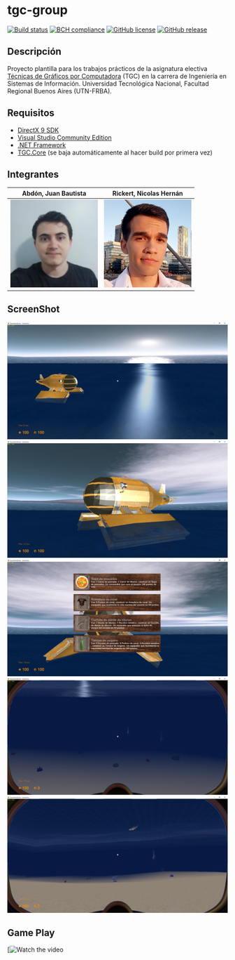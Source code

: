 # tgc-group

[![Build status](https://ci.appveyor.com/api/projects/status/uvyboubq91uhwf3v?svg=true)](https://ci.appveyor.com/project/rejurime/tgc-group)
[![BCH compliance](https://bettercodehub.com/edge/badge/tgc-utn/tgc-group?branch=master)](https://bettercodehub.com/)
[![GitHub license](https://img.shields.io/github/license/tgc-utn/tgc-group.svg)](https://github.com/tgc-utn/tgc-group/blob/master/LICENSE)
[![GitHub release](https://img.shields.io/github/release/tgc-utn/tgc-group.svg)](https://github.com/tgc-utn/tgc-group/releases)

## Descripción

Proyecto plantilla para los trabajos prácticos de la asignatura electiva [Técnicas de Gráficos por Computadora](http://tgc-utn.github.io/) (TGC) en la carrera de Ingeniería en Sistemas de Información. Universidad Tecnológica Nacional, Facultad Regional Buenos Aires (UTN-FRBA).

## Requisitos

- [DirectX 9 SDK](http://www.microsoft.com/en-us/download/details.aspx?displaylang=en&id=6812)
- [Visual Studio Community Edition](https://www.visualstudio.com/vs/community)
- [.NET Framework](https://www.microsoft.com/net/download/Windows/run)
- [TGC.Core](https://www.nuget.org/packages/TGC.Core/) (se baja automáticamente al hacer build por primera vez)

## Integrantes

|Abdón, Juan Bautista | Rickert, Nicolas Hernán|
|---------------------|------------------------|
<img src="https://github.com/CimimUxMaio/2020_1C_3051_QuarantineGames/blob/master/TGC.Group/Media/Documentacion/foto.jpg" width="200" height="200"/>   | <img src="https://github.com/CimimUxMaio/2020_1C_3051_QuarantineGames/blob/master/TGC.Group/Media/Documentacion/foto2.jpeg" width="200" height="200"/>

## ScreenShot

![screenshot1](https://github.com/CimimUxMaio/2020_1C_3051_QuarantineGames/blob/master/TGC.Group/Media/Documentacion/QuarantineGames%20-%20Subnautica%207_21_2020%2011_05_05%20PM.png)
![screenshot2](https://github.com/CimimUxMaio/2020_1C_3051_QuarantineGames/blob/master/TGC.Group/Media/Documentacion/QuarantineGames%20-%20Subnautica%207_21_2020%2011_05_35%20PM.png)
![screenshot3](https://github.com/CimimUxMaio/2020_1C_3051_QuarantineGames/blob/master/TGC.Group/Media/Documentacion/QuarantineGames%20-%20Subnautica%207_21_2020%2011_05_47%20PM.png)
![screenshot4](https://github.com/CimimUxMaio/2020_1C_3051_QuarantineGames/blob/master/TGC.Group/Media/Documentacion/QuarantineGames%20-%20Subnautica%207_21_2020%2011_06_30%20PM.png)
![screenshot5](https://github.com/CimimUxMaio/2020_1C_3051_QuarantineGames/blob/master/TGC.Group/Media/Documentacion/QuarantineGames%20-%20Subnautica%207_21_2020%2011_11_28%20PM.png)

## Game Play

[![Watch the video](https://drive.google.com/drive/u/0/folders/1I7htSUqwF3Yl3goxU2boptNammLYvyB1)

